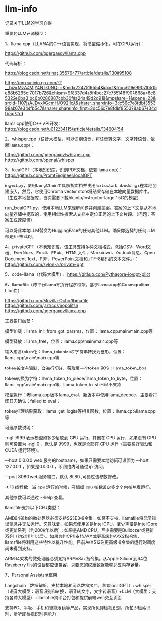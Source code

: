# llm-info
记录关于LLM的学习心得

重要的LLM开源模型：

1、llama.cpp（LLAMA的C++语言实现，将模型缩小化，可在CPU运行）：

https://github.com/ggerganov/llama.cpp

代码解析：

https://blog.csdn.net/sinat_35576477/article/details/130895108

https://mp.weixin.qq.com/s?__biz=MzA4MjY4NTk0NQ==&mid=2247519554&idx=1&sn=c619e9907fb515e88b6265cf7017b726&chksm=9f8337d4a8f4bec27c755148f904668a46c85322e6ba31bc6b0286887bbb30f8a24a49d2d918&mpshare=1&scene=23&srcid=1107jzAJDvx0GcmHJO92iIcA&sharer_shareinfo=3dc56c7e8fdbf855398ab67e34dfb5c7&sharer_shareinfo_first=3dc56c7e8fdbf855398ab67e34dfb5c7#rd

llama.cpp使用C++ API开发：
https://blog.csdn.net/u012234115/article/details/134604154

2、whisper.cpp（语音大模型，可以识别语音，将语音转文字，文字转语音，依赖llama.cpp）：

https://github.com/ggerganov/whisper.cpp
https://github.com/openai/whisper

3、localGPT（本地知识库，识别PDF文档，依赖llama.cpp）：
https://github.com/PromtEngineer/localGPT

ingest.py，使用LangChain工具解析文档并使用InstructorEmbeddings在本地创建嵌入，然后，它使用Chroma vector store将结果存储在本地向量数据库中。（生成本地数据库，首次需要下载hkunlp/instructor-large 1.5G的模型）

run_localGPT.py，使用本地LLM来理解问题并创建答案。答案的上下文是从本地向量存储中提取的，使用相似性搜索从文档中定位正确的上下文片段。（问题：答案生成速度慢）

可以将此本地LLM替换为HuggingFace的任何其他LLM。确保你选择的任何LLM都是HF格式的。

4、privateGPT（本地知识库，该工具支持多种文档格式，包括CSV、Word文档、EverNote、Email、EPub、HTML文件、Markdown、Outlook消息、Open Document Text、PDF、PowerPoint文档和UTF-8编码的文本文件。）：
https://github.com/zylon-ai/private-gpt

5、code-llama（代码大模型）：
https://github.com/Pythagora-io/gpt-pilot

6、llamafile（跨平台llama可执行程序框架，基于llama.cpp和Cosmopolitan Libc库）：

https://github.com/Mozilla-Ocho/llamafile
https://github.com/jart/cosmopolitan
https://github.com/ggerganov/llama.cpp

主要接口函数：

模型加载：llama_init_from_gpt_params，位置：llama.cpp\main\main.cpp等

模型释放：llama_free，位置：llama.cpp\main\main.cpp等

输入语言token化：llama_tokenize将字符串转换为整形，位置：llama.cpp\main\main.cpp等

token长度有限制，会进行切分，获取第一个token BOS：llama_token_bos

token转换为字符：llama_token_to_piece/llama_token_to_byte，位置：llama.cpp\main\main.cpp等，llama_token_to_str已经不支持

模型执行：老llama.cpp版本llama_eval，新版本中使用llama_decode，主要看打印日志确认：failed to eval；

token推理结果获取：llama_get_logits等相关函数，位置：llama.cpp\llama.cpp等

可选参数说明：

-ngl 9999 表示模型的多少层放到 GPU 运行，其他在 CPU 运行，如果没有 GPU 则可设置为 -ngl 0 ，默认是 9999，也就是全部在 GPU 运行（需要装好驱动和 CUDA 运行环境）。

--host 0.0.0.0 web 服务的hostname，如果只需要本地访问可设置为 --host 127.0.0.1 ，如果是0.0.0.0 ，即网络内可通过 ip 访问。

--port 8080 web服务端口，默认 8080 ,可通过该参数修改。

-t 16 线程数，当 cpu 运行的时候，可根据 cpu 核数设定多少个内核并发运行。

其他参数可以通过 --help 查看。

llamafile支持以下CPU类型：

AMD64架构的微处理器必须支持SSSE3指令集。如果不支持，llamafile将显示错误信息并无法运行。这意味着，如果您使用的是Intel CPU，至少需要是Intel Core或更新系列（约2006年以后）；如果是AMD CPU，至少需要是Bulldozer或更新系列（约2011年以后）。如果您的CPU支持AVX或更高级的AVX2指令集，llamafile将利用这些特性以提升性能。目前AVX512及更高级指令集的运行时调度尚未得到支持。

ARM64架构的微处理器必须支持ARMv8a+指令集。从Apple Silicon到64位Raspberry Pis的设备都应该兼容，只要您的权重数据能够适应内存容量。

7、Personal Assistant框架

Langchain（数据解析，支持本地和网路数据接口，参考localGPT）+whisper（语音大模型：语音识别和转换，语音转文字，文字转语音）+LLM（大模型：支持各种大模型）+llamafile跨平台打包和提供前端web交互页面

支持PC、平板、手机和智能眼镜等产品，实现所见即检视识别，所拍即检索识别，所听即检视识别等能力
